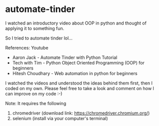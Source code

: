 # automate-tinder

I watched an introductory video about OOP in python and thought of applying it to something fun. 

So I tried to automate tinder lol...

References: Youtube
 - Aaron Jack - Automate Tinder with Python Tutorial
 - Tech with Tim - Python Object Oriented Programming (OOP) for beginners
 - Hitesh Choudhary - Web automation in python for beginners
 
 I watched the videos and understood the ideas behind them first, then I coded on my own. Please feel free to take a look and comment on how I can improve on my code :-)
 
 Note: It requires the following
 1) chromedriver (download link: https://chromedriver.chromium.org/)
 2) selenium (install via your computer's terminal)
